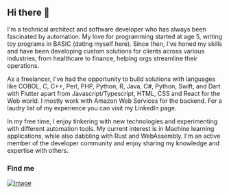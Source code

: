 ## Hi there 👋

I'm a technical architect and software developer who has always been fascinated by automation. My love for programming started at age 5, writing toy programs in BASIC (dating myself here). Since then, I've honed my skills and have been developing custom solutions for clients across various industries, from healthcare to finance, helping orgs streamline their operations. 

As a freelancer, I've had the opportunity to build solutions with languages like COBOL, C, C++, Perl, PHP, Python, R, Java, C#, Python, Swift, and Dart with Flutter apart from Javascript/Typescript, HTML, CSS and React for the Web world. I mostly work with Amazon Web Services for the backend. For a laudry list of my experience you can visit my LinkedIn page.

In my free time, I enjoy tinkering with new technologies and experimenting with different automation tools. My current interest is in Machine learning applications, while also dabbling with Rust and WebAssembly. I'm an active member of the developer community and enjoy sharing my knowledge and expertise with others.

### Find me

[![image](https://img.shields.io/badge/LinkedIn-0077B5?style=for-the-badge&logo=linkedin&logoColor=white)](https://www.linkedin.com/in/alankarmisra/)

